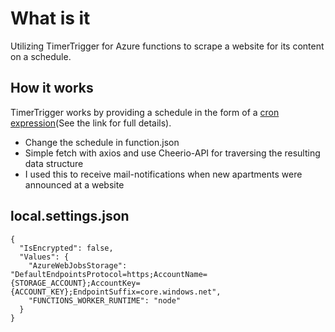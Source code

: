 # What is it

Utilizing TimerTrigger for Azure functions to scrape a website for its content on a schedule.

## How it works

TimerTrigger works by providing a schedule in the form of a [cron expression](https://en.wikipedia.org/wiki/Cron#CRON_expression)(See the link for full details).

- Change the schedule in function.json
- Simple fetch with axios and use Cheerio-API for traversing the resulting data structure
- I used this to receive mail-notifications when new apartments were announced at a website

## local.settings.json

```
{
  "IsEncrypted": false,
  "Values": {
    "AzureWebJobsStorage": "DefaultEndpointsProtocol=https;AccountName={STORAGE_ACCOUNT};AccountKey={ACCOUNT_KEY};EndpointSuffix=core.windows.net",
    "FUNCTIONS_WORKER_RUNTIME": "node"
  }
}
```
